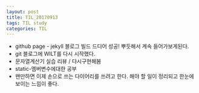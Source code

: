 ```yaml
---
layout: post
title: TIL_20170913
tags: TIL study
categories: TIL
---
```


- github page - jekyll 블로그 빌드 드디어 성공! 뿌듯해서 계속 들어가보게된다.
- git 블로그에 WILT를 다시 시작했다. 
- 문자열계산기 실습 리뷰 / 다시구현해봄
- static-멤버변수에대한 공부 
- 왠만하면 이제 손으로 쓰는 다이어리를 쓰려고 한다. 해야 할 일이 정리되고 한눈에 보이는 느낌이 좋다. 




